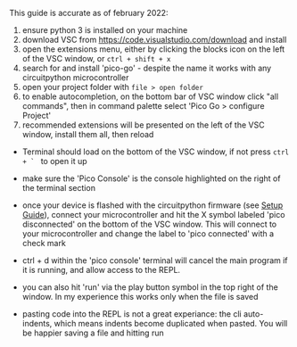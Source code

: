 This guide is accurate as of february 2022:

1) ensure python 3 is installed on your machine
2) download VSC from https://code.visualstudio.com/download and install
3) open the extensions menu, either by clicking the blocks icon on the left of the VSC window, or `ctrl + shift + x`
3) search for and install 'pico-go' - despite the name it works with any circuitpython microcontroller
4) open your project folder with `file > open folder`
5) to enable autocompletion, on the bottom bar of VSC window click "all commands", then in command palette select 'Pico Go > configure Project'
6) recommended extensions will be presented on the left of the VSC window, install them all, then reload
- Terminal should load on the bottom of the VSC window, if not press ``ctrl + ` `` to open it up
- make sure the 'Pico Console' is the console highlighted on the right of the terminal section 

- once your device is flashed with the circuitpython firmware (see [Setup Guide](https://github.com/mynah22/microLiftoff/tree/main/qtpy-esp32s2/setup.md)), connect your microcontroller and hit the X symbol labeled 'pico disconnected' on the bottom of the VSC window. This will connect to your microcontroller and change the label to 'pico connected' with a check mark
- ctrl + d within the 'pico console' terminal will cancel the main program if it is running, and allow access to the REPL. 
- you can also hit 'run' via the play button symbol in the top right of the window. In my experience this works only when the file is saved
- pasting code into the REPL is not a great experiance: the cli auto-indents, which means indents become duplicated when pasted. You will be happier saving a file and hitting run